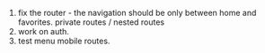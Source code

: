 1. fix the router - the navigation should be only between home and favorites. private routes / nested routes
2. work on auth.
3. test menu mobile routes.
